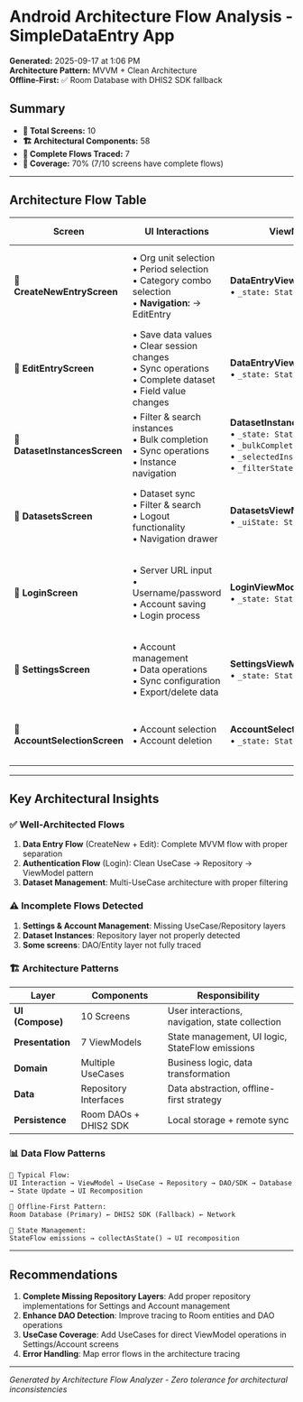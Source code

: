 # Android Architecture Flow Analysis - SimpleDataEntry App

**Generated:** 2025-09-17 at 1:06 PM  
**Architecture Pattern:** MVVM + Clean Architecture  
**Offline-First:** ✅ Room Database with DHIS2 SDK fallback  

## Summary

- **📱 Total Screens:** 10
- **🏗️ Architectural Components:** 58  
- **🔄 Complete Flows Traced:** 7
- **🎯 Coverage:** 70% (7/10 screens have complete flows)

---

## Architecture Flow Table

| Screen | UI Interactions | ViewModel | Use Cases | Repositories | DAOs/SDK | UI State Reaction |
|--------|----------------|-----------|-----------|--------------|----------|-------------------|
| **📱 CreateNewEntryScreen** | • Org unit selection<br>• Period selection<br>• Category combo selection<br>• **Navigation:** → EditEntry | **DataEntryViewModel**<br>• `_state: StateFlow` | • DataEntryUseCases<br>• Individual UseCase operations | • DataEntryRepository<br>• Interface in domain layer | • Room Database<br>• DHIS2 SDK fallback | **State Flow:**<br>Room → Repository → UseCase → ViewModel → UI recomposition |
| **📱 EditEntryScreen** | • Save data values<br>• Clear session changes<br>• Sync operations<br>• Complete dataset<br>• Field value changes | **DataEntryViewModel**<br>• `_state: StateFlow` | • DataEntryUseCases<br>• Multiple suspend operations | • DataEntryRepository<br>• Domain interface | • Room Database<br>• DHIS2 SDK | **State Flow:**<br>User Input → ViewModel → UseCase → Repository → DAO → Room → UI Update |
| **📱 DatasetInstancesScreen** | • Filter & search instances<br>• Bulk completion<br>• Sync operations<br>• Instance navigation | **DatasetInstancesViewModel**<br>• `_state: StateFlow`<br>• `_bulkCompletionMode`<br>• `_selectedInstances`<br>• `_filterState` | • GetDatasetInstancesUseCase<br>• SyncDatasetInstancesUseCase | *Repository layer missing* | *Not detected* | **State Flow:**<br>User Actions → ViewModel States → UI Reactions |
| **📱 DatasetsScreen** | • Dataset sync<br>• Filter & search<br>• Logout functionality<br>• Navigation drawer | **DatasetsViewModel**<br>• `_uiState: StateFlow` | • GetDatasetsUseCase<br>• SyncDatasetsUseCase<br>• FilterDatasetsUseCase<br>• **LogoutUseCase** | • **AuthRepository**<br>• Authentication layer | *Not detected* | **State Flow:**<br>Sync/Filter → UseCases → Repository → ViewModel → UI |
| **📱 LoginScreen** | • Server URL input<br>• Username/password<br>• Account saving<br>• Login process | **LoginViewModel**<br>• `_state: StateFlow` | • **LoginUseCase**<br>• Suspend operator invoke | • **AuthRepository**<br>• Authentication flow | *Not detected* | **State Flow:**<br>Credentials → UseCase → Auth Repository → Login State → Navigation |
| **📱 SettingsScreen** | • Account management<br>• Data operations<br>• Sync configuration<br>• Export/delete data | **SettingsViewModel**<br>• `_state: StateFlow` | *No UseCases detected* | *No repositories detected* | *Not detected* | **State Flow:**<br>Settings Changes → ViewModel → Direct State Updates |
| **📱 AccountSelectionScreen** | • Account selection<br>• Account deletion | **AccountSelectionViewModel**<br>• `_state: StateFlow` | *No UseCases detected* | *No repositories detected* | *Not detected* | **State Flow:**<br>Account Actions → ViewModel → State Updates |

---

## Key Architectural Insights

### ✅ **Well-Architected Flows**
1. **Data Entry Flow** (CreateNew + Edit): Complete MVVM flow with proper separation
2. **Authentication Flow** (Login): Clean UseCase → Repository → ViewModel pattern
3. **Dataset Management**: Multi-UseCase architecture with proper filtering

### ⚠️ **Incomplete Flows Detected**
1. **Settings & Account Management**: Missing UseCase/Repository layers
2. **Dataset Instances**: Repository layer not properly detected
3. **Some screens**: DAO/Entity layer not fully traced

### 🏗️ **Architecture Patterns**

| Layer | Components | Responsibility |
|-------|------------|----------------|
| **UI (Compose)** | 10 Screens | User interactions, navigation, state collection |
| **Presentation** | 7 ViewModels | State management, UI logic, StateFlow emissions |
| **Domain** | Multiple UseCases | Business logic, data transformation |
| **Data** | Repository Interfaces | Data abstraction, offline-first strategy |
| **Persistence** | Room DAOs + DHIS2 SDK | Local storage + remote sync |

### 📊 **Data Flow Patterns**

```
🔄 Typical Flow:
UI Interaction → ViewModel → UseCase → Repository → DAO/SDK → Database → State Update → UI Recomposition

🔄 Offline-First Pattern:
Room Database (Primary) ← DHIS2 SDK (Fallback) ← Network

🔄 State Management:
StateFlow emissions → collectAsState() → UI recomposition
```

---

## Recommendations

1. **Complete Missing Repository Layers**: Add proper repository implementations for Settings and Account management
2. **Enhance DAO Detection**: Improve tracing to Room entities and DAO operations  
3. **UseCase Coverage**: Add UseCases for direct ViewModel operations in Settings/Account screens
4. **Error Handling**: Map error flows in the architecture tracing

---

*Generated by Architecture Flow Analyzer - Zero tolerance for architectural inconsistencies*